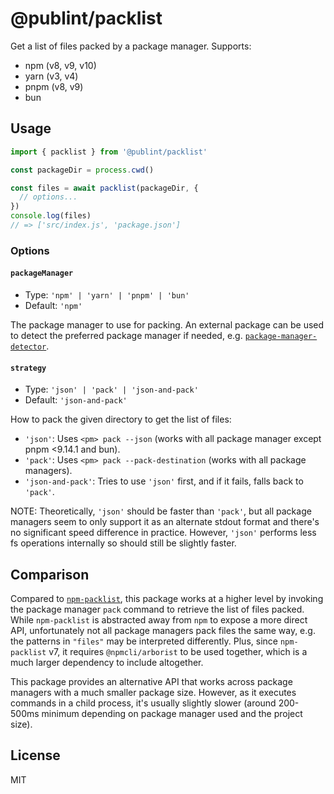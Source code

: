 # @publint/packlist

Get a list of files packed by a package manager. Supports:

- npm (v8, v9, v10)
- yarn (v3, v4)
- pnpm (v8, v9)
- bun

## Usage

```js
import { packlist } from '@publint/packlist'

const packageDir = process.cwd()

const files = await packlist(packageDir, {
  // options...
})
console.log(files)
// => ['src/index.js', 'package.json']
```

### Options

#### `packageManager`

- Type: `'npm' | 'yarn' | 'pnpm' | 'bun'`
- Default: `'npm'`

The package manager to use for packing. An external package can be used to detect the preferred package manager if needed, e.g. [`package-manager-detector`](https://github.com/antfu-collective/package-manager-detector).

#### `strategy`

- Type: `'json' | 'pack' | 'json-and-pack'`
- Default: `'json-and-pack'`

How to pack the given directory to get the list of files:

- `'json'`: Uses `<pm> pack --json` (works with all package manager except pnpm <9.14.1 and bun).
- `'pack'`: Uses `<pm> pack --pack-destination` (works with all package managers).
- `'json-and-pack'`: Tries to use `'json'` first, and if it fails, falls back to `'pack'`.

NOTE: Theoretically, `'json'` should be faster than `'pack'`, but all package managers seem to only support it as an alternate stdout format and there's no significant speed difference in practice. However, `'json'` performs less fs operations internally so should still be slightly faster.

## Comparison

Compared to [`npm-packlist`](https://github.com/npm/npm-packlist), this package works at a higher level by invoking the package manager `pack` command to retrieve the list of files packed. While `npm-packlist` is abstracted away from `npm` to expose a more direct API, unfortunately not all package managers pack files the same way, e.g. the patterns in `"files"` may be interpreted differently. Plus, since `npm-packlist` v7, it requires `@npmcli/arborist` to be used together, which is a much larger dependency to include altogether.

This package provides an alternative API that works across package managers with a much smaller package size. However, as it executes commands in a child process, it's usually slightly slower (around 200-500ms minimum depending on package manager used and the project size).

## License

MIT
